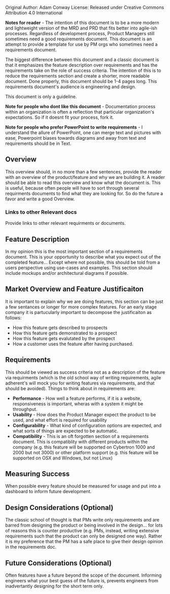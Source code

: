 Original Author: Adam Conway
License: Released under Creative Commons Attribution 4.0 International



**Notes for reader** - The intention of this document is to be a more modern and lightweight version of the MRD and PRD that fits better into agile-ish processes.  Regardless of development process, Product Managers still sometimes need a good requirements document.  This document is an attempt to provide a template for use by PM orgs who sometimes need a requirements document. 

The biggest difference between this document and a classic document is that it emphasizes the feature description over requirements and has the requirements take on the role of success criteria.  The intention of this is to reduce the requirements section and create a shorter, more readable document.  Done properly, this document should be 1-4 pages long.  This requirements document's audience is engineering and design.  
 
This document is only a guideline.

**Note for people who dont like this document** - Documentation process within an organization is often a reflection that particular organization's expectations.  So if it doesnt fit your process, fork it. 

**Note for people who prefer PowerPoint to write requirements** - I understand the allure of PowerPoint, one can merge text and pictures with ease, Powerpoint biases towards diagrams and away from text and requirements should be in Text.

## Overview
This overview should, in no more than a few sentences, provide the reader with an overview of the product/feature and why we are building it.  A reader should be able to read this overview and know what the document is.  This is useful, because often people will have to sort through several requirments documents to find what they are looking for.  So do the future a favor and write a good Overview. 

### Links to other Relevant docs
Provide links to other relevant requirments or documents.

## Feature Description
In my opinion this is the most important section of a requirements document.  This is your opportunity to describe what you expect out of the completed feature...  Except where not possible, this should be told from a users perspective using use-cases and examples.  This section should include mockups and/or architectural diagrams if possible.
 
## Market Overview and Feature Justificaiton
It is important to explain why we are doing features, this section can be just a few sentances or longer for more complex features.  For an early stage company it is partucularly important to decompose the justificaiton as follows:

*  How this feature gets described to prospects
*  How this feature gets demonstrated to a prospect
*  How this feature gets evalutated by the prospect
*  How a customer uses the feature after having purchased.

## Requirements
This should be viewed as success criteria not as a description of the feature via requirments (which is the old school way of writing requirements, agile adherent's will mock you for writing features via requirements, and that should be avoided).  Things to think about in requirements are:

*  **Performance** - How well a feature performs, if it is a website, responsiveness is important, wheras with a system it might be throughput.  
*  **Usability** - How does the Product Manager expect the product to be used, and what effort is required for usability
*  **Configurability** - What kind of configuration options are expected, and what sorts of things are expected to be automatic.
*  **Compatibility** - This is an oft forgotten section of a requirements document.  This is compatiblity with different products within the company (e.g. this feature will be supported on Cybertron 1000 and 2000 but not 3000) or other platform support (e.g. this feature will be supported on OSX and Windows, but not Linux) 

## Measuring Success 
When possible every feature should be measured for usage and put into a dashboard to inform future development.

## Design Considerations (Optional)
The classic school of thought is that PMs write only requirements and are barred from designing the product or being involved in the design... for lots of reasons this is counter productive (e.g. PMs, instead, writing extensive requirements such that the product can only be designed one way).  Rather it is my preference that the PM has a safe place to give their design opinion in the requirements doc.      

## Future Considerations (Optional)
Often features have a future beyond the scope of the document.  Informing engineers what your best guess of the future is, prevents engineers from inadvertantly designing for the short term only.

